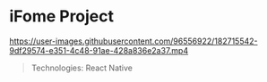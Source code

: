 # iFome Project

https://user-images.githubusercontent.com/96556922/182715542-9df29574-e351-4c48-91ae-428a836e2a37.mp4

> Technologies: React Native
